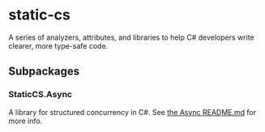# static-cs

A series of analyzers, attributes, and libraries to help C# developers write clearer, more type-safe code.

## Subpackages

### StaticCS.Async

A library for structured concurrency in C#. See [the Async README.md](src/Async/README.md) for more info.
